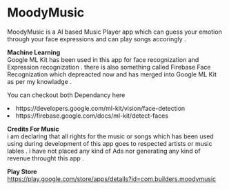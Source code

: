 # MoodyMusic

MoodyMusic is a AI based Music Player app which can guess your emotion through your face expressions and can play songs accoringly . 

<b>Machine Learning</b> 
<br>
Google ML Kit has been used in this app for face recognization and Expression recognization . 
there is also something called Firebase Face Recognization which depreacted now and has merged into Google ML Kit as per my knowladge . 

You can checkout both Dependancy here<url>
<li>https://developers.google.com/ml-kit/vision/face-detection</li>
<li>https://firebase.google.com/docs/ml-kit/detect-faces</li>
</url>


<b>Credits For Music</b><br>
i am declaring that all rights for the music or songs which has been used using during development of this app goes to respected artists or music lables . 
i have not placed any kind of Ads nor generating any kind of revenue throught this app .

<b>Play Store</b><br>
https://play.google.com/store/apps/details?id=com.builders.moodymusic
